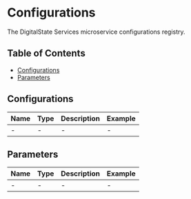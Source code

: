 # Configurations

The DigitalState Services microservice configurations registry.

## Table of Contents

- [Configurations](#configurations)
- [Parameters](#parameters)

## Configurations

| Name | Type | Description | Example |
| :--- | :--- | :---------- | :------ |
| - | - | - | - |

## Parameters

| Name | Type | Description | Example |
| :--- | :--- | :---------- | :------ |
| - | - | - | - |
